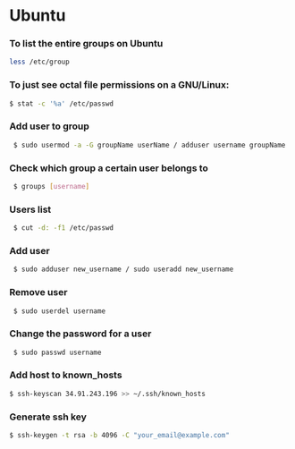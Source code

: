 # Ubuntu

### To list the entire groups on Ubuntu
```bash
less /etc/group
```

### To just see octal file permissions on a GNU/Linux:
```bash
$ stat -c '%a' /etc/passwd
```

### Add user to group 

```bash
 $ sudo usermod -a -G groupName userName / adduser username groupName 
 ```

### Check which group a certain user belongs to

```bash
 $ groups [username]
 ```

### Users list

```bash
 $ cut -d: -f1 /etc/passwd
 ```
 
  ### Add user

```bash
 $ sudo adduser new_username / sudo useradd new_username
 ```
 
 
  ### Remove user

```bash
 $ sudo userdel username 
 ```
 
 
  ### Change the password for a user

```bash
 $ sudo passwd username 
 ```
 
 ### Add host to known_hosts
 ```bash
 $ ssh-keyscan 34.91.243.196 >> ~/.ssh/known_hosts 
 ```
 
  ### Generate ssh key
 ```bash
 $ ssh-keygen -t rsa -b 4096 -C "your_email@example.com" 
 ```
